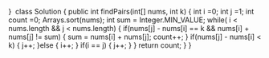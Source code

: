 }
​
class Solution {
public int findPairs(int[] nums, int k) {
int i =0;
int j =1;
int count =0;
Arrays.sort(nums);
int sum = Integer.MIN_VALUE;
while( i < nums.length && j < nums.length) {
if(nums[j] - nums[i] == k && nums[i] + nums[j] != sum) {
sum = nums[i] + nums[j];
count++;
}
if(nums[j] - nums[i] < k) {
j++;
}else {
i++;
}
if(i == j) {
j++;
}
}
return count;
}
}